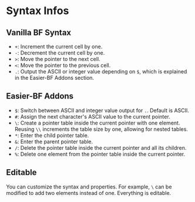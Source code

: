 # Syntax Infos

## Vanilla BF Syntax

- `+`: Increment the current cell by one.
- `-`: Decrement the current cell by one.
- `>`: Move the pointer to the next cell.
- `<`: Move the pointer to the previous cell.
- `.`: Output the ASCII or integer value depending on `$`, which is explained in the Easier-BF Addons section.

## Easier-BF Addons

- `$`: Switch between ASCII and integer value output for `.`. Default is ASCII.
- `#`: Assign the next character's ASCII value to the current pointer.
- `\`: Create a pointer table inside the current pointer with one element. Reusing `\\` increments the table size by one, allowing for nested tables.
- `*`: Enter the child pointer table.
- `&`: Enter the parent pointer table.
- `/`: Delete the pointer table inside the current pointer and all its children.
- `%`: Delete one element from the pointer table inside the current pointer.

## Editable

You can customize the syntax and properties. For example, `\` can be modified to add two elements instead of one. Everything is editable.
